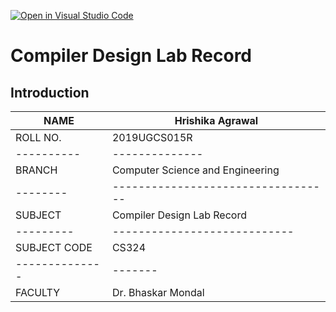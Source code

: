 [![Open in Visual Studio Code](https://classroom.github.com/assets/open-in-vscode-f059dc9a6f8d3a56e377f745f24479a46679e63a5d9fe6f495e02850cd0d8118.svg)](https://classroom.github.com/online_ide?assignment_repo_id=5517627&assignment_repo_type=AssignmentRepo)
# Compiler Design Lab Record

## Introduction
| NAME | Hrishika Agrawal |
|------|------------------|
| ROLL NO. | 2019UGCS015R |
|----------|--------------|
| BRANCH | Computer Science and Engineering |
|--------|----------------------------------|
| SUBJECT | Compiler Design Lab Record |
|---------|----------------------------|
| SUBJECT CODE | CS324 |
|--------------|-------|
| FACULTY | Dr. Bhaskar Mondal |
